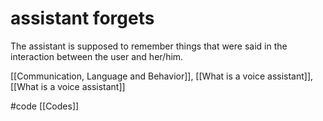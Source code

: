 # assistant forgets
The assistant is supposed to remember things that were said in the interaction between the user and her/him.

[[Communication, Language and Behavior]], [[What is a voice assistant]], [[What is a voice assistant]]

#code [[Codes]] 